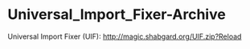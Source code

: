 # Universal_Import_Fixer-Archive
Universal Import Fixer (UIF): http://magic.shabgard.org/UIF.zip?Reload

